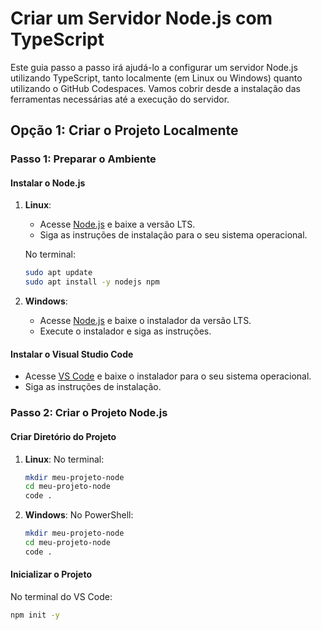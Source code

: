 # Criar um Servidor Node.js com TypeScript

Este guia passo a passo irá ajudá-lo a configurar um servidor Node.js utilizando TypeScript, tanto localmente (em Linux ou Windows) quanto utilizando o GitHub Codespaces. Vamos cobrir desde a instalação das ferramentas necessárias até a execução do servidor.

## Opção 1: Criar o Projeto Localmente

### Passo 1: Preparar o Ambiente

#### Instalar o Node.js

1. **Linux**:
    - Acesse [Node.js](https://nodejs.org/) e baixe a versão LTS.
    - Siga as instruções de instalação para o seu sistema operacional.

    No terminal:
    ```sh
    sudo apt update
    sudo apt install -y nodejs npm
    ```

2. **Windows**:
    - Acesse [Node.js](https://nodejs.org/) e baixe o instalador da versão LTS.
    - Execute o instalador e siga as instruções.

#### Instalar o Visual Studio Code

- Acesse [VS Code](https://code.visualstudio.com/) e baixe o instalador para o seu sistema operacional.
- Siga as instruções de instalação.

### Passo 2: Criar o Projeto Node.js

#### Criar Diretório do Projeto

1. **Linux**:
    No terminal:
    ```sh
    mkdir meu-projeto-node
    cd meu-projeto-node
    code .
    ```

2. **Windows**:
    No PowerShell:
    ```sh
    mkdir meu-projeto-node
    cd meu-projeto-node
    code .
    ```

#### Inicializar o Projeto

No terminal do VS Code:
```sh
npm init -y

